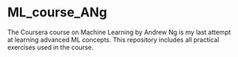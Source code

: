 # ML_course_ANg

The Coursera course on Machine Learning by Andrew Ng is my last attempt at learning advanced ML concepts.
This repository includes all practical exercises used in the course.
